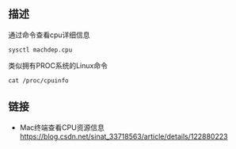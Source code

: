 ## 描述

通过命令查看cpu详细信息
```
sysctl machdep.cpu
```
类似拥有PROC系统的Linux命令
```
cat /proc/cpuinfo
```


## 链接

- Mac终端查看CPU资源信息 https://blog.csdn.net/sinat_33718563/article/details/122880223